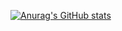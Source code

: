 [![Anurag's GitHub stats](https://github-readme-stats.vercel.app/api?username=kauanr0d)](https://github.com/kauanr0d/github-readme-stats)
